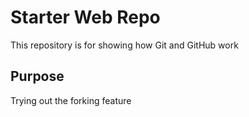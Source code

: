 # Starter Web Repo

This repository is for showing how Git and GitHub work

## Purpose

Trying out the forking feature